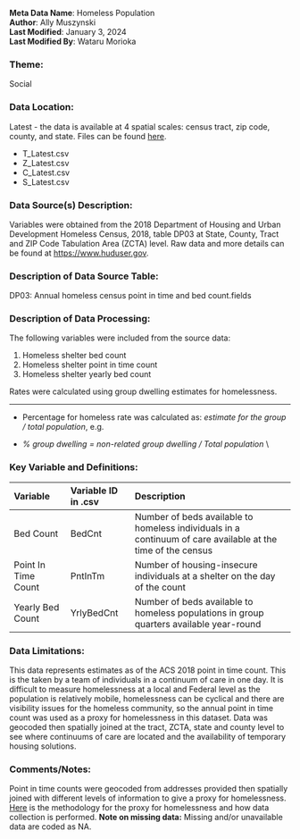 **Meta Data Name**: Homeless Population  
**Author**: Ally Muszynski  
**Last Modified**: January 3, 2024  
**Last Modified By**: Wataru Morioka  

### Theme: 
Social  

### Data Location: 
Latest - the data is available at 4 spatial scales: census tract, zip code, county, and state. Files can be found [here](../full_tables).
* T_Latest.csv  
* Z_Latest.csv  
* C_Latest.csv  
* S_Latest.csv   

### Data Source(s) Description:  
Variables were obtained from the 2018 Department of Housing and Urban Development Homeless Census, 2018, table DP03 at State, County, Tract and ZIP Code Tabulation Area (ZCTA) level. Raw data and more details can be found at https://www.huduser.gov.

### Description of Data Source Table:
DP03: Annual homeless census point in time and bed count.fields

### Description of Data Processing: 
The following variables were included from the source data:
1. Homeless shelter bed count
2. Homeless shelter point in time count
3. Homeless shelter yearly bed count

Rates were calculated using group dwelling estimates for homelessness. 

----------
  * Percentage for homeless rate was calculated as: *estimate for the group / total population*, e.g.
-  *% group dwelling  = non-related group dwelling / Total population* \

### Key Variable and Definitions:

| Variable | Variable ID in .csv | Description |
|:---------|:--------------------|:------------|
| Bed Count | BedCnt | Number of beds available to homeless individuals in a continuum of care available at the time of the census |
| Point In Time Count | PntInTm | Number of housing-insecure individuals at a shelter on the day of the count |
| Yearly Bed Count | YrlyBedCnt |  Number of beds available to homeless populations in group quarters available year-round |
  

### Data Limitations:
This data represents estimates as of the ACS 2018 point in time count. This is the taken by a team of individuals in a continuum of care in one day. It is difficult to measure homelessness at a local and Federal level as the population is relatively mobile, homelessness can be cyclical and there are visibility issues for the homeless community, so the annual point in time count was used as a proxy for homelessness in this dataset. Data was geocoded then spatially joined at the tract, ZCTA, state and county level to see where continuums of care are located and the availability of temporary housing solutions.

### Comments/Notes:
Point in time counts were geocoded from addresses provided then spatially joined with different levels of information to give a proxy for homelessness. 
[Here](https://docs.google.com/presentation/d/1rD77sVr92OaUWKWavb6j5cs0XLdReiKXEEG6fOPShYs/edit?usp=sharing) is the methodology for the proxy for homelessness and how data collection is performed.
**Note on missing data:** Missing and/or unavailable data are coded as NA. 


